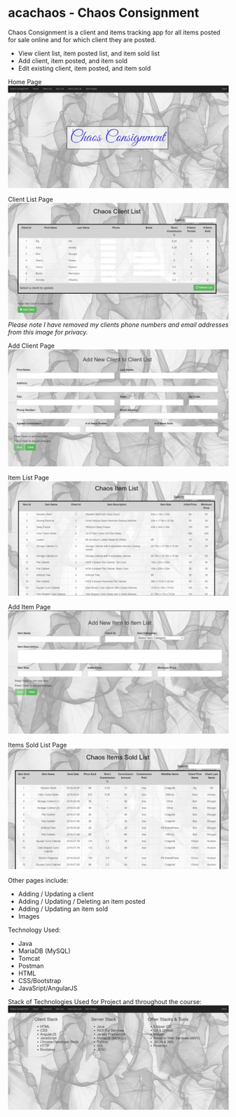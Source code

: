 # acachaos - Chaos Consignment

Chaos Consignment is a client and items tracking app for all items posted for sale online and for which client they are posted.

  - View client list, item posted list, and item sold list
  - Add client, item posted, and item sold
  - Edit existing client, item posted, and item sold

Home Page
![homepage](Git%20Readme%20Images/home.jpg)

Client List Page
![clientlist](Git%20Readme%20Images/clientlist.jpg)
*Please note I have removed my clients phone numbers and email addresses from this image for privacy.*

Add Client Page
![addclient](Git%20Readme%20Images/addclient.jpg)

Item List Page
![itemlist](Git%20Readme%20Images/itemlist.jpg)

Add Item Page
![additem](Git%20Readme%20Images/additem.jpg)

Items Sold List Page
![itemsoldlist](Git%20Readme%20Images/itemsoldlist.jpg)

Other pages include:
  
  - Adding / Updating a client
  - Adding / Updating / Deleting an item posted 
  - Adding / Updating an item sold 
  - Images
    
Technology Used:

  - Java
  - MariaDB (MySQL)
  - Tomcat
  - Postman
  - HTML
  - CSS/Bootstrap
  - JavaSript/AngularJS

Stack of Technologies Used for Project and throughout the course:
![stack](Git%20Readme%20Images/stack.jpg)
  
  
